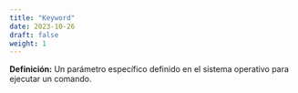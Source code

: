 ```yaml
---
title: "Keyword"
date: 2023-10-26
draft: false
weight: 1
---
```


**Definición:** Un parámetro específico definido en el sistema operativo para ejecutar un comando.
